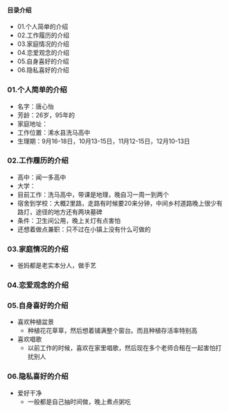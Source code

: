 #### 目录介绍
- 01.个人简单的介绍
- 02.工作履历的介绍
- 03.家庭情况的介绍
- 04.恋爱观念的介绍
- 05.自身喜好的介绍
- 06.隐私喜好的介绍


### 01.个人简单的介绍
- 名字：唐心怡
- 芳龄：26岁，95年的
- 家庭地址：
- 工作位置：浠水县洗马高中
- 生理期：9月16-18日，10月13-15日，11月12-15日，12月10-13日



### 02.工作履历的介绍
- 高中：闻一多高中
- 大学：
- 目前工作：洗马高中，带课是地理，晚自习一周一到两个
- 宿舍到学校：大概2里路，走路有时候要20来分钟，中间乡村道路晚上很少有路灯，途径的地方还有两块墓碑
- 条件：卫生间公用，晚上关灯有点害怕
- 还想着做点兼职：只不过在小镇上没有什么可做的


### 03.家庭情况的介绍
- 爸妈都是老实本分人，做手艺



### 04.恋爱观念的介绍




### 05.自身喜好的介绍
- 喜欢种植盆景
    - 种植花花草草，然后想着铺满整个窗台。而且种植存活率特别高
- 喜欢唱歌
    - 以前工作的时候，喜欢在家里唱歌，然后现在多个老师合租在一起害怕打扰别人


### 06.隐私喜好的介绍
- 爱好干净
    - 一般都是自己抽时间做，晚上煮点粥吃










